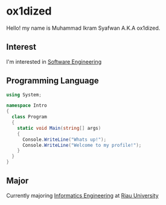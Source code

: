 # ox1dized

Hello! my name is Muhammad Ikram Syafwan A.K.A ox1dized.

## Interest

I'm interested in [Software Engineering](https://en.wikipedia.org/wiki/Software_engineering)

## Programming Language

```csharp
using System;

namespace Intro
{
  class Program
  {
    static void Main(string[] args)
    {
      Console.WriteLine("Whats up!");
      Console.WriteLine("Welcome to my profile!");
    }
  }
}

```

## Major
Currently majoring [Informatics Engineering](https://en.wikipedia.org/wiki/Informatics_engineering) at [Riau University](https://unri.ac.id/en/)
